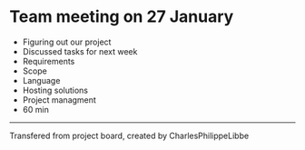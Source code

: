 # Team meeting on 27 January

* Figuring out our project
* Discussed tasks for next week
* Requirements
* Scope
* Language
* Hosting solutions
* Project managment
* 60 min

----
Transfered from project board, created by CharlesPhilippeLibbe
